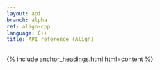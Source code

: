 ```yaml
---
layout: api
branch: alpha
ref: align-cpp
language: C++
title: API reference (Align)
---
```

{% include anchor_headings.html html=content %}